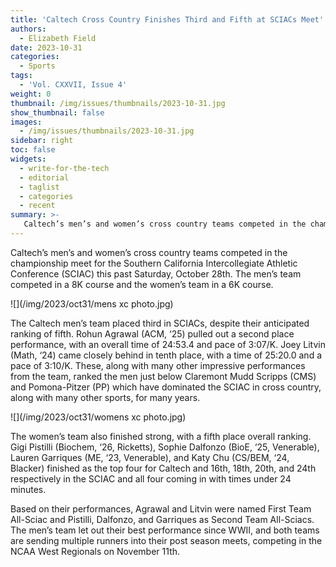 ```yaml
---
title: 'Caltech Cross Country Finishes Third and Fifth at SCIACs Meet'
authors:
  - Elizabeth Field
date: 2023-10-31
categories:
  - Sports
tags:
  - 'Vol. CXXVII, Issue 4'
weight: 0
thumbnail: /img/issues/thumbnails/2023-10-31.jpg
show_thumbnail: false
images:
  - /img/issues/thumbnails/2023-10-31.jpg
sidebar: right
toc: false
widgets:
  - write-for-the-tech
  - editorial
  - taglist
  - categories
  - recent
summary: >-
   Caltech’s men’s and women’s cross country teams competed in the championship meet for the Southern California Intercollegiate Athletic Conference (SCIAC) this past Saturday, October 28th. The men’s team competed in a 8K course and the women’s team in a 6K course. 
---
```


Caltech’s men’s and women’s cross country teams competed in the championship meet for the Southern California Intercollegiate Athletic Conference (SCIAC) this past Saturday, October 28th. The men’s team competed in a 8K course and the women’s team in a 6K course. 

![](/img/2023/oct31/mens xc photo.jpg)


The Caltech men’s team placed third in SCIACs, despite their anticipated ranking of fifth. Rohun Agrawal (ACM, ‘25) pulled out a second place performance, with an overall time of 24:53.4  and pace of 3:07/K. Joey Litvin (Math, ‘24) came closely behind in tenth place, with a time of 25:20.0 and a pace of 3:10/K. These, along with many other impressive performances from the team, ranked the men just below Claremont Mudd Scripps (CMS) and Pomona-Pitzer (PP) which have dominated the SCIAC in cross country, along with many other sports, for many years. 

![](/img/2023/oct31/womens xc photo.jpg)

The women’s team also finished strong, with a fifth place overall ranking. Gigi Pistilli (Biochem, ‘26, Ricketts), Sophie Dalfonzo (BioE, ‘25, Venerable), Lauren Garriques (ME, ‘23, Venerable), and Katy Chu (CS/BEM, ‘24, Blacker) finished as the top four for Caltech and 16th, 18th, 20th, and 24th respectively in the SCIAC and all four coming in with times under 24 minutes. 

Based on their performances, Agrawal and Litvin were named First Team All-Sciac and Pistilli, Dalfonzo, and Garriques as Second Team All-Sciacs. The men’s team let out their best performance since WWII, and both teams are sending multiple runners into their post season meets, competing in the NCAA West Regionals on November 11th. 
